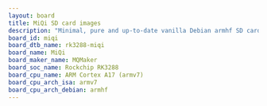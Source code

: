```yaml
---
layout: board
title: MiQi SD card images
description: "Minimal, pure and up-to-date vanilla Debian armhf SD card images for MiQi by MQMaker, SoC: Rockchip RK3288, CPU ISA: armv7"
board_id: miqi
board_dtb_name: rk3288-miqi
board_name: MiQi
board_maker_name: MQMaker
board_soc_name: Rockchip RK3288
board_cpu_name: ARM Cortex A17 (armv7)
board_cpu_arch_isa: armv7
board_cpu_arch_debian: armhf
---
```

